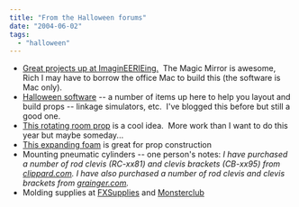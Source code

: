 ```yaml
---
title: "From the Halloween forums"
date: "2004-06-02"
tags: 
  - "halloween"
---
```


- [Great projects up at ImaginEERIEing.](http://homepage.mac.com/nephilim/imagineerieing/)  The Magic Mirror is awesome, Rich I may have to borrow the office Mac to build this (the software is Mac only).
- [Halloween software](http://www.boopack.com/) -- a number of items up here to help you layout and build props -- linkage simulators, etc.  I've blogged this before but still a good one.
- [This rotating room prop](http://www.hauntedillinois.com/spinfloor.php) is a cool idea.  More work than I want to do this year but maybe someday...
- [This expanding foam](http://www.dow.com/greatstuff/products/) is great for prop construction
- Mounting pneumatic cylinders -- one person's notes: _I have purchased a number of rod clevis (RC-xx81) and clevis brackets (CB-xx95) from_ [_clippard.com_](http://clippard.com/)_. I have also purchased a number of rod clevis and clevis brackets from_ [_grainger.com_](http://grainger.com/)_._
- Molding supplies at [FXSupplies](http://www.fxsupplies.com/) and [Monsterclub](http://www.monsterclub.com/)
